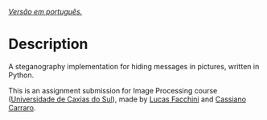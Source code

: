 [*Versão em português.*](https://github.com/lucasfacchini/stegano/blob/master/README-pt.md)

# Description #

A steganography implementation for hiding messages in pictures, written in Python.

This is an assignment submission for Image Processing course ([Universidade de Caxias do Sul](https://www.ucs.br/)), made by [Lucas Facchini](https://github.com/lucasfacchini) and [Cassiano Carraro](https://github.com/CassianoCarraro).
